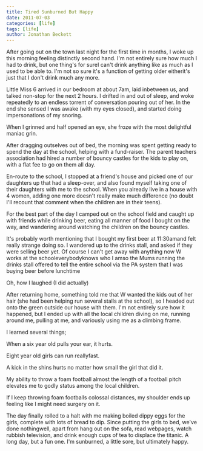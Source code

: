 ```yaml
---
title: Tired Sunburned But Happy
date: 2011-07-03
categories: [life]
tags: [life]
author: Jonathan Beckett
---
```


After going out on the town last night for the first time in months, I woke up this morning feeling distinctly second hand. I'm not entirely sure how much I had to drink, but one thing's for sureI can't drink anything like as much as I used to be able to. I'm not so sure it's a function of getting older eitherit's just that I don't drink much any more.

Little Miss 6 arrived in our bedroom at about 7am, laid inbetween us, and talked non-stop for the next 2 hours. I drifted in and out of sleep, and woke repeatedly to an endless torrent of conversation pouring out of her. In the end she sensed I was awake (with my eyes closed), and started doing impersonations of my snoring.

When I grinned and half opened an eye, she froze with the most delightful maniac grin.

After dragging outselves out of bed, the morning was spent getting ready to spend the day at the school, helping with a fund-raiser. The parent teachers association had hired a number of bouncy castles for the kids to play on, with a flat fee to go on them all day.

En-route to the school, I stopped at a friend's house and picked one of our daughters up that had a sleep-over, and also found myself taking one of their daughters with me to the school. When you already live in a house with 4 women, adding one more doesn't really make much difference (no doubt I'll recount that comment when the children are in their teens).

For the best part of the day I camped out on the school field and caught up with friends while drinking beer, eating all manner of food I bought on the way, and wandering around watching the children on the bouncy castles.

It's probably worth mentioning that I bought my first beer at 11:30amand felt really strange doing so. I wandered up to the drinks stall, and asked if they were selling beer yet. Of course I can't get away with anything now W works at the schooleverybodyknows who I amso the Mums running the drinks stall offered to tell the entire school via the PA system that I was buying beer before lunchtime

Oh, how I laughed (I did actually)

After returning home, something told me that W wanted the kids out of her hair (she had been helping run several stalls at the school), so I headed out onto the green outside our house with them. I'm not entirely sure how it happened, but I ended up with all the local children diving on me, running around me, pulling at me, and variously using me as a climbing frame.

I learned several things;

When a six year old pulls your ear, it hurts.

Eight year old girls can run reallyfast.

A kick in the shins hurts no matter how small the girl that did it.

My ability to throw a foam football almost the length of a football pitch elevates me to godly status among the local children.

If I keep throwing foam footballs colossal distances, my shoulder ends up feeling like I might need surgery on it.

The day finally rolled to a halt with me making boiled dippy eggs for the girls, complete with lots of bread to dip. Since putting the girls to bed, we've done nothingwell, apart from hang out on the sofa, read webpages, watch rubbish television, and drink enough cups of tea to displace the titanic. A long day, but a fun one. I'm sunburned, a little sore, but ultimately happy.
